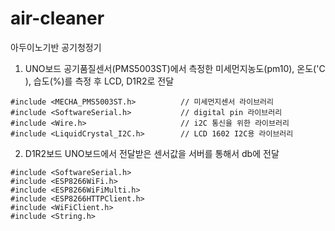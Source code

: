# air-cleaner
아두이노기반 공기청정기

1. UNO보드
공기품질센서(PMS5003ST)에서 측정한 미세먼지농도(pm10), 온도('C ), 습도(%)를 측정 후 LCD, D1R2로 전달
```
#include <MECHA_PMS5003ST.h>          // 미세먼지센서 라이브러리
#include <SoftwareSerial.h>           // digital pin 라이브러리
#include <Wire.h>                     // i2C 통신을 위한 라이브러리
#include <LiquidCrystal_I2C.h>        // LCD 1602 I2C용 라이브러리
```

2. D1R2보드
UNO보드에서 전달받은 센서값을 서버를 통해서 db에 전달
```
#include <SoftwareSerial.h>
#include <ESP8266WiFi.h>
#include <ESP8266WiFiMulti.h>
#include <ESP8266HTTPClient.h>
#include <WiFiClient.h>
#include <String.h>
```

